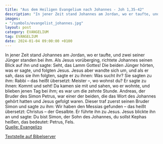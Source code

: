 ```yaml
---
title: "Aus dem Heiligen Evangelium nach Johannes - Joh 1,35-42"
description: "In jener Zeit stand Johannes am Jordan, wo er taufte, und zwei seiner Jünger standen bei ihm. Als Jesus vorüberging, richtete Johannes seinen Blick auf ihn und sagte: Seht, das Lamm Gottes! Die beiden Jünger hörten, was er sagte, und folgten Jesus. Jesus aber wandte sich um, und ...."
images:
- "/symbols/evangelist_johannes.jpg"
layout: post
category: EVANGELIUM
tag: EVANGELIUM
date: 2024-01-04 09:00:00 +0100
---
```

In jener Zeit stand Johannes am Jordan, wo er taufte, und zwei seiner Jünger standen bei ihm.
Als Jesus vorüberging, richtete Johannes seinen Blick auf ihn und sagte: Seht, das Lamm Gottes!
Die beiden Jünger hörten, was er sagte, und folgten Jesus.
Jesus aber wandte sich um, und als er sah, dass sie ihm folgten, sagte er zu ihnen: Was sucht ihr? Sie sagten zu ihm: Rabbi – das heißt übersetzt: Meister –, wo wohnst du?
Er sagte zu ihnen: Kommt und seht! Da kamen sie mit und sahen, wo er wohnte, und blieben jenen Tag bei ihm; es war um die zehnte Stunde.<!--more-->
Andreas, der Bruder des Simon Petrus, war einer der beiden, die das Wort des Johannes gehört hatten und Jesus gefolgt waren.
Dieser traf zuerst seinen Bruder Simon und sagte zu ihm: Wir haben den Messias gefunden – das heißt übersetzt: Christus – der Gesalbte.
Er führte ihn zu Jesus. Jesus blickte ihn an und sagte: Du bist Simon, der Sohn des Johannes, du sollst Kephas heißen, das bedeutet: Petrus, Fels.<br>
[Quelle: Evangelizo](https://evangeliumtagfuertag.org/DE/gospel)

[Textstelle auf Bibelserver](https://www.bibleserver.com/EU/Johannes1,35-42)
